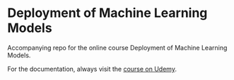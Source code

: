 # Deployment of Machine Learning Models
Accompanying repo for the online course Deployment of Machine Learning Models.

For the documentation, always visit the [course on Udemy](https://www.udemy.com/deployment-of-machine-learning-models/?couponCode=TIDREPO).
